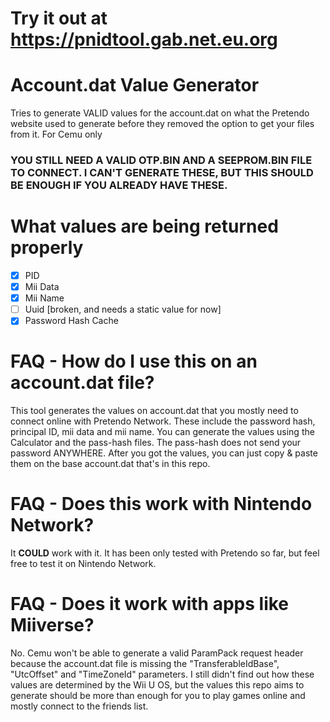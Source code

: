 # Try it out at https://pnidtool.gab.net.eu.org
# Account.dat Value Generator
Tries to generate VALID values for the account.dat on what the Pretendo website used to generate before they removed the option to get your files from it. For Cemu only
### YOU STILL NEED A VALID OTP.BIN AND A SEEPROM.BIN FILE TO CONNECT. I CAN'T GENERATE THESE, BUT THIS SHOULD BE ENOUGH IF YOU ALREADY HAVE THESE.
# What values are being returned properly
- [x] PID
- [x] Mii Data
- [x] Mii Name
- [ ] Uuid [broken, and needs a static value for now]
- [x] Password Hash Cache
# FAQ - How do I use this on an account.dat file?
This tool generates the values on account.dat that you mostly need to connect online with Pretendo Network. These include the password hash, principal ID, mii data and mii name.
You can generate the values using the Calculator and the pass-hash files. The pass-hash does not send your password ANYWHERE.
After you got the values, you can just copy & paste them on the base account.dat that's in this repo.

# FAQ - Does this work with Nintendo Network?
It **COULD** work with it. It has been only tested with Pretendo so far, but feel free to test it on Nintendo Network.

# FAQ - Does it work with apps like Miiverse?
No. Cemu won't be able to generate a valid ParamPack request header because the account.dat file is missing the "TransferableIdBase", "UtcOffset" and "TimeZoneId" parameters. I still didn't find out how these values are determined by the Wii U OS, but the values this repo aims to generate should be more than enough for you to play games online and mostly connect to the friends list.
